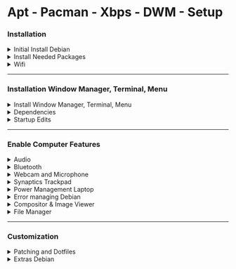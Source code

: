 # Apt - Pacman - Xbps - DWM - Setup
### Installation
<details>
<summary>Initial Install Debian</summary>
lang=en <br>
loc=belgium <br>
key=belgian <br>
hostname=debian <br>
install with ethernet enp0s25 <br>
usb with correct iwlwifi .deb package: <br>
- HP: <a href="www.packages.debian.org/search?keywords=firmware-iwlwifi">iwlwifi-7260-17.ucode</a><br>

software=ONLY standard system utilities (+web/print/ssh server) <br>
</details>
<details>
<summary>Install Needed Packages</summary>
<pre>
su
apt update &&apt upgrade
pacman -Syu
xbps-install -Suy

apt install sudo xorg make git
pacman -S xorg make git
xbps-install xorg make git

nano /etc/sudoers
	>ROOT ...
	>[username] ALL=(ALL:ALL) ALL
su [username]
</pre>
</details>
<details>
<summary>Wifi</summary>
<pre>
ip a "find name of networkcard, for example wlo1"

nano /etc/network/interfaces:
	>auto wlo1
	>allow-hotplug wlo1
	>iface wlo1 inet dhcp
	>wpa-conf /etc/wpa_supplicant/wpa_supplicant.conf
	>iface default inet dhcp

nano /etc/wpa_supplicant/wpa_supplicant.conf:
	>network={
	>ssid="name"
	>psk="pass"
	>proto=RSN
	>key_mgmt=WPA-PSK
	>pairwise=CCMP
	>auth_alg=OPEN
	>}

reboot

OR

apt-get install network-manager
pacman -S networkmanager
systemctl enable NetworkManager.service
xbps-install NetworkManager
sv down dhcpcd
sudo rm /var/service/dhcpcd
sudo ln -s /etc/sv/NetworkManager /var/service
</pre>
</details>

---

### Installation Window Manager, Terminal, Menu
<details>
<summary>Install Window Manager, Terminal, Menu</summary>
<pre>
git clone https://www.github.com/[github.username]/dwm .dwm
git clone https://www.github.com/[github.username]/st .st
git clone https://www.github.com/[github.username]/dmenu .dmenu
git clone https://www.github.com/[github.username]/dwmblocks .dwmblocks

make clean install x4
git clone https://www.github.com/[github.username]/dotfiles .dotfiles
cp -r .dotfiles/. $HOME 
</pre>
</details>
<details>
<summary>Dependencies</summary>
<pre>
apt install gcc libx11-dev libxft-dev libxinerama-dev (libx11-xcb-dev libxcb-res0-dev fonts-font-awesome sxhkd feh compton python3-pip)
pip3 install ueberzug

pacman -s gcc libx11 libxft libxinerama (libxcb xorg-setxkbmap xorg-xrandr xorg-xsetroot ttf-font-awesome sxhkd  feh xcompmgr ueberzug)

xbps-install pkg-config libX11-devel libXft-devel libXinerama-devel (setxkbmap setxkbmap sxetroot font-awesome sxhkd feh compton ranger ueberzug)
</pre>
</details>
<details>
<summary>Startup Edits</summary>
<pre>
if using clean suckless download:
	nano /home/matthias/dwm/config.h:
      { .v = (const char$[]{ "/usr/local/bin/st", "-e", cmd, NULL} }
vim /etc/profile:
	>startx
vim /home/matthias/.xinitrc:
	>xrandr --output Virtual1 --mode 1280x960
	>exec dwm
</pre>
</details>

---

### Enable Computer Features
<details>
<summary>Audio</summary>
<pre>
apt install alsa-utils pulseaudio pulsemixer
pacman -S alsa-utils pulseaudio pulsemixer
xbps-install alsa-utils pulseaudio pulsemixer

pulseaudio --check
pulseaudio -D
alsamixer -> press M for unmute -> select correct sound card
</pre>
</details>
<details>
<summary>Bluetooth</summary>
<pre>
apt install bluez blueman pulseaudio-module-bluetooth
pacman -S bluez bluez-utils blueman pulseaudio-bluetooth
systemctl enable bluetooth.service
xbps-install bluez blueman bluez-alsa
sudo ln -s /etc/sv/bluetoothd /var/service/
sudo ln -s /etc/sv/dbus /var/service/

</pre>
<details>
<summary>auto switch</summary>
<pre>
vim /etc/pulse/default.pa
	>.ifexists module-bluetooth-discover.so
	>load-module module-bluetooth-discover
	>load-module module-switch-on-connect
	>.endif
vim /etc/bluetooth/audio.conf
	>[General]
	>Disable=Headset

pulseaudio -k
reboot
</pre>
</details>
<br>
dmenu: <br>
blueman-applets <br>
blueman-manager
</details>
<details>
<summary>Webcam and Microphone</summary>
Should work out of the box
</details>
<details>
<summary>Synaptics Trackpad</summary>
<pre>
apt-get install libinput-bin
pacman -S libinput
xbps-install libinput

cd /etc/X11/xorg.conf.d
nano -w 30-tocuhpad.conf
	>Section "InputClass"
	>Identifier "devname"
	>Driver "libinput"
	>Option "Tapping" "on"
	>Option "NaturalScrolling" "true"
	>EndSection
</pre>
</details>
<details>
<summary>Power Management Laptop</summary>
<pre>
apt-get install tlp
pacman -S tlp
systemctl enable tlp.service
xbps-install tlpln -s /etc/sv/tlp /var/service
</pre>
</details>
<details>
<summary>Error managing Debian</summary>
AMD:
<pre>
vim /etc/apt/sources.list:
	>add "non-free" to all sources
apt-get update
apt install firmware-amd-graphics
vim /etc/modprobe.d/radeon.conf
	>blacklist radeon
vim /etc/modprobe.d/amdgpu.conf
	>options amdgpu si_support=1
	>options amdgpu cik_support=1
</pre>
Wifi:
<pre>
vim /etc/modprobe.d/iwlwifi.conf
	>options iwlwifi enbale_ini=N
</pre>
</details>
<details>
<summary>Compositor & Image Viewer</summary>
<pre>
apt install feh compton
pacman -S feh xcompmgr
xbps-install feh compton

vim .xinitrc (always before >exec dwm)
	>feh --bg-center $HOME/[PATHTOIMG]
	>compton -f & / xcompmgr -f &
</pre>
</details>
<details>
<summary>File Manager</summary>
<pre>
apt install ranger
pacman -S ranger
xbps-install ranger
</pre>
</details>

---

### Customization

<details>
<summary>Patching and Dotfiles</summary>
<details>
<summary>Suckless Patching</summary>
Save patches from Suckless website and move to correct directory.
<pre>
sudo patch < [patch.name]
Best practice: manually change the config.def.h files
rm config.h
sudo make clean install
reboot
</pre>
</details>
<details>
<summary>Dotfiles</summary>
<pre>
cp -r $HOME/.dotfiles .
</details>
<details>
<summary>Ranger preview</summary>
<pre>
vim .config/ranger/rc.conf
	>set preview_images true
	>set preview_images_method ueberzug
	>set draw_borders true
</pre>
</details>
</details>
<details>
<summary>Extras Debian</summary>
error no pkg?<br> 
pkgs.org (for example libjpeg8 - get amd64.deb - sudo dpkg -i [NAME.deb])
<details>
<summary>for example qDslrDashboard</summary>
download Linux x64<br>
pkgs.org= libjpeg8 && libjpeg-turbo8
<pre>
apt install libqt5x11extras5

tar xzvf [NAME]
cd in dir
./qDslrDashboard.sh
</pre>
</details>
</details>
